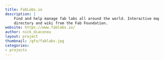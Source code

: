 ```yaml
---
title: FabLabs.io
description: |
    Find and help manage fab labs all around the world. Interactive map,
    directory and wiki from the Fab Foundation.
website: https://www.fablabs.io/
author: nick_diaconou
layout: project
thumbnail: /gfx/fablabs.jpg
categories:
- projects
---
```

